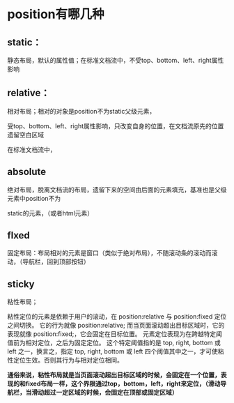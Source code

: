 # position有哪几种

## static：

静态布局，默认的属性值；在标准文档流中，不受top、bottom、left、right属性影响



## relative：

相对布局；相对的对象是position不为static父级元素，

受top、bottom、left、right属性影响，只改变自身的位置，在文档流原先的位置遗留空白区域

在标准文档流中，



## absolute

绝对布局，脱离文档流的布局，遗留下来的空间由后面的元素填充，基准也是父级元素中position不为

static的元素，（或者html元素）



## flxed

固定布局：布局相对的元素是窗口（类似于绝对布局），不随滚动条的滚动而滚动，（导航栏，回到顶部按钮）



## sticky

粘性布局； 

粘性定位的元素是依赖于用户的滚动，在 position:relative 与 position:fixed 定位之间切换。 它的行为就像 position:relative; 而当页面滚动超出目标区域时，它的表现就像 position:fixed;，它会固定在目标位置。 元素定位表现为在跨越特定阈值前为相对定位，之后为固定定位。 这个特定阈值指的是 top, right, bottom 或 left 之一，换言之，指定 top, right, bottom 或 left 四个阈值其中之一，才可使粘性定位生效。否则其行为与相对定位相同。

**通俗来说，粘性布局就是当页面滚动超出目标区域的时候，会固定在一个位置，表现的和fixed布局一样，这个界限通过top，bottom，left，right来定位，（滑动导航栏，当滑动超过一定区域的时候，会固定在顶部或固定区域）**